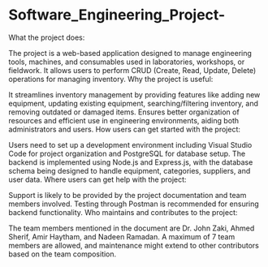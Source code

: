 # Software_Engineering_Project-
What the project does:

The project is a web-based application designed to manage engineering tools, machines, and consumables used in laboratories, workshops, or fieldwork. It allows users to perform CRUD (Create, Read, Update, Delete) operations for managing inventory.
Why the project is useful:

It streamlines inventory management by providing features like adding new equipment, updating existing equipment, searching/filtering inventory, and removing outdated or damaged items.
Ensures better organization of resources and efficient use in engineering environments, aiding both administrators and users.
How users can get started with the project:

Users need to set up a development environment including Visual Studio Code for project organization and PostgreSQL for database setup.
The backend is implemented using Node.js and Express.js, with the database schema being designed to handle equipment, categories, suppliers, and user data.
Where users can get help with the project:

Support is likely to be provided by the project documentation and team members involved. Testing through Postman is recommended for ensuring backend functionality.
Who maintains and contributes to the project:

The team members mentioned in the document are Dr. John Zaki, Ahmed Sherif, Amir Haytham, and Nadeen Ramadan. A maximum of 7 team members are allowed, and maintenance might extend to other contributors based on the team composition.
